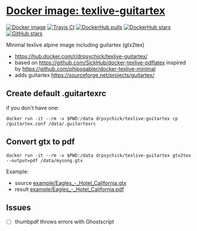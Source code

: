 # [Docker image: texlive-guitartex](https://hub.docker.com/r/drpsychick/texlive-guitartex/)

[![Docker image](https://img.shields.io/docker/image-size/drpsychick/texlive-guitartex?sort=date)](https://hub.docker.com/r/drpsychick/texlive-guitartex/tags)
[![Travis CI](https://img.shields.io/travis/com/SickHub/docker-texlive-guitartex)](https://travis-ci.com/github/SickHub/docker-texlive-guitartex)
[![DockerHub pulls](https://img.shields.io/docker/pulls/drpsychick/texlive-guitartex.svg)](https://hub.docker.com/r/drpsychick/texlive-guitartex/)
[![DockerHub stars](https://img.shields.io/docker/stars/drpsychick/texlive-guitartex.svg)](https://hub.docker.com/r/drpsychick/texlive-guitartex/)
[![GitHub stars](https://img.shields.io/github/stars/SickHub/docker-texlive-guitartex.svg)](https://github.com/SickHub/docker-texlive-guitartex)

Minimal texlive alpine image including guitartex (gtx2tex)

* https://hub.docker.com/r/drpsychick/texlive-guitartex/
* based on https://github.com/SickHub/docker-texlive-pdflatex inspired by https://github.com/phipsgabler/docker-texlive-minimal
* adds guitartex https://sourceforge.net/projects/guitartex/

## Create default .guitartexrc
if you don't have one:

`docker run -it --rm -v $PWD:/data drpsychick/texlive-guitartex cp /guitartex.conf /data/.guitartexrc`

## Convert gtx to pdf
`docker run -it --rm -v $PWD:/data drpsychick/texlive-guitartex gtx2tex --output=pdf /data/mysong.gtx`

Example: 
* source [example/Eagles_-_Hotel_California.gtx](example/Eagles_-_Hotel_California.gtx)
* result [example/Eagles_-_Hotel_California.pdf](example/Eagles_-_Hotel_California.pdf)

## Issues
* [ ] thumbpdf throws errors with Ghostscript
